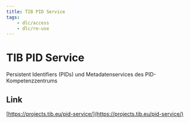 ```yaml
---
title: TIB PID Service
tags:
    - dlc/access
    - dlc/re-use
---
```

# TIB PID Service
Persistent Identifiers (PIDs) und Metadatenservices des PID-Kompetenzzentrums

## Link
[https://projects.tib.eu/pid-service/](https://projects.tib.eu/pid-service/)